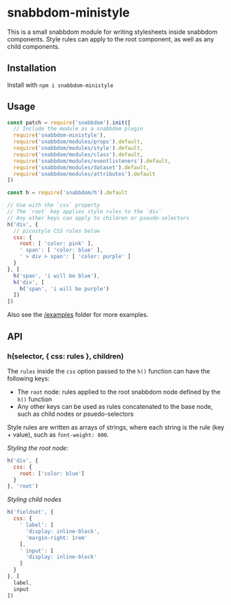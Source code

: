 # snabbdom-ministyle

This is a small snabbdom module for writing stylesheets inside snabbdom components. Style rules can apply to the root component, as well as  any child components.

## Installation

Install with `npm i snabbdom-ministyle`

## Usage

```js
const patch = require('snabbdom').init([
  // Include the module as a snabbdom plugin
  require('snabbdom-ministyle'),
  require('snabbdom/modules/props').default,
  require('snabbdom/modules/style').default,
  require('snabbdom/modules/class').default,
  require('snabbdom/modules/eventlisteners').default,
  require('snabbdom/modules/dataset').default,
  require('snabbdom/modules/attributes').default
])

const h = require('snabbdom/h').default

// Use with the `css` property
// The `root` key applies style rules to the `div`
// Any other keys can apply to children or pseudo-selectors
h('div', {
  // picostyle CSS rules below
  css: {
    root: [ 'color: pink' ],
    ' span': [ 'color: blue' ],
    ' > div > span': [ 'color: purple' ]
  }
}, [
  h('span', 'i will be blue'),
  h('div', [
    h('span', 'i will be purple')
  ])
])
```

Also see the [/examples](/examples) folder for more examples.

## API

### h(selector, { css: rules }, children)

The `rules` inside the `css` option passed to the `h()` function can have the following keys:

* The `root` node: rules applied to the root snabbdom node defined by the `h()` function
* Any other keys can be used as rules concatenated to the base node, such as child nodes or psuedo-selectors

Style rules are written as arrays of strings, where each string is the rule (key + value), such as `font-weight: 800`.

_Styling the root node:_

```js
h('div', {
  css: {
    root: ['color: blue']
  }
}, 'root')
```

_Styling child nodes_

```js
h('fieldset', {
  css: {
    ' label': [
      'display: inline-block',
      'margin-right: 1rem'
    ],
    ' input': [
      'display: inline-block'
    ]
  }
}, [
  label,
  input
])
```
